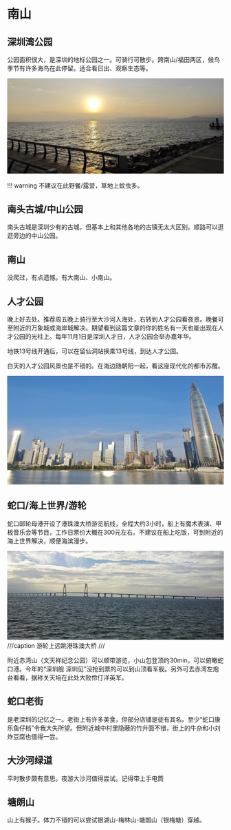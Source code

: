 
# 南山

## 深圳湾公园

公园面积很大，是深圳的地标公园之一。可骑行可散步。跨南山/福田两区，候鸟季节有许多海鸟在此停留。适合看日出、观察生态等。

![深圳湾日出](images/深圳湾日出.jpg)

!!! warning
    不建议在此野餐/露营，草地上蚊虫多。

## 南头古城/中山公园

南头古城是深圳少有的古城，但基本上和其他各地的古镇无太大区别。顺路可以逛逛旁边的中山公园。

## 南山

没爬过，有点遗憾。有大南山、小南山。

## 人才公园

晚上好去处。推荐周五晚上骑行至大沙河入海处，右转到人才公园看夜景。晚餐可至附近的万象城或海岸城解决。期望看到这篇文章的你的姓名有一天也能出现在人才公园的光柱上。每年11月1日是深圳人才日，人才公园会举办嘉年华。

地铁13号线开通后，可以在留仙洞站换乘13号线，到达人才公园。

白天的人才公园风景也是不错的。在海边随朝阳一起，看这座现代化的都市苏醒。

![清晨的人才公园](images\白天人才公园.jpg)

## 蛇口/海上世界/游轮

蛇口邮轮母港开设了港珠澳大桥游览航线，全程大约3小时，船上有魔术表演、甲板音乐会等节目，工作日票价大概在300元左右。不建议在船上吃饭，可到附近的海上世界解决，顺便海滨漫步。

![alt text](images/IMG_20240530_172152.jpg)
///caption
游轮上远眺港珠澳大桥
///

附近赤湾山（文天祥纪念公园）可以顺带游览，小山包登顶约30min，可以俯瞰蛇口港。今年的“深圳舰 深圳见”没抢到票的可以到山顶看军舰。另外可去赤湾左炮台看看，据称关天培在此处大败伶仃洋英军。

## 蛇口老街

是老深圳的记忆之一。老街上有许多美食，但部分店铺是徒有其名。至少“蛇口康乐鱼仔档”令我大失所望。但附近城中村里隐蔽的竹升面不错，街上的牛杂和小刘炸豆腐也值得一尝。

## 大沙河绿道

平时散步颇有意思。夜游大沙河值得尝试。记得带上手电筒

## 塘朗山

山上有猴子。体力不错的可以尝试银湖山-梅林山-塘朗山（银梅塘）穿越。